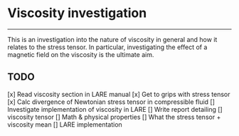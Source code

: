 # Viscosity investigation

---

This is an investigation into the nature of viscosity in general and how it relates to the stress tensor. In particular, investigating the effect of a magnetic field on the viscosity is the ultimate aim. 

## TODO
[x] Read viscosity section in LARE manual
[x] Get to grips with stress tensor
[x] Calc divergence of Newtonian stress tensor in compressible fluid
[] Investigate implementation of viscosity in LARE
[] Write report detailing
  [] viscosity tensor
  [] Math & physical properties
  [] What the stress tensor + viscosity mean
  [] LARE implementation
